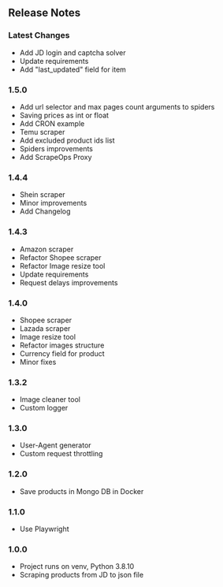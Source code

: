 ## Release Notes

### Latest Changes
* Add JD login and captcha solver
* Update requirements
* Add "last_updated" field for item

### 1.5.0 
* Add url selector and max pages count arguments to spiders
* Saving prices as int or float
* Add CRON example
* Temu scraper
* Add excluded product ids list
* Spiders improvements
* Add ScrapeOps Proxy

### 1.4.4
* Shein scraper
* Minor improvements
* Add Changelog

### 1.4.3
* Amazon scraper
* Refactor Shopee scraper
* Refactor Image resize tool
* Update requirements
* Request delays improvements

### 1.4.0
* Shopee scraper
* Lazada scraper
* Image resize tool
* Refactor images structure
* Currency field for product
* Minor fixes

### 1.3.2
* Image cleaner tool
* Custom logger

### 1.3.0
* User-Agent generator
* Custom request throttling

### 1.2.0
* Save products in Mongo DB in Docker

### 1.1.0
* Use Playwright

### 1.0.0
* Project runs on venv, Python 3.8.10
* Scraping products from JD to json file
